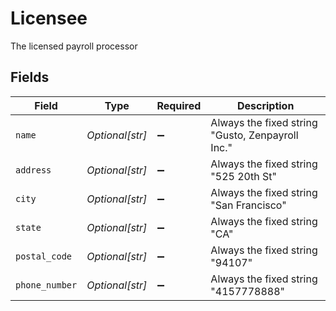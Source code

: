 # Licensee

The licensed payroll processor


## Fields

| Field                                            | Type                                             | Required                                         | Description                                      |
| ------------------------------------------------ | ------------------------------------------------ | ------------------------------------------------ | ------------------------------------------------ |
| `name`                                           | *Optional[str]*                                  | :heavy_minus_sign:                               | Always the fixed string "Gusto, Zenpayroll Inc." |
| `address`                                        | *Optional[str]*                                  | :heavy_minus_sign:                               | Always the fixed string "525 20th St"            |
| `city`                                           | *Optional[str]*                                  | :heavy_minus_sign:                               | Always the fixed string "San Francisco"          |
| `state`                                          | *Optional[str]*                                  | :heavy_minus_sign:                               | Always the fixed string "CA"                     |
| `postal_code`                                    | *Optional[str]*                                  | :heavy_minus_sign:                               | Always the fixed string "94107"                  |
| `phone_number`                                   | *Optional[str]*                                  | :heavy_minus_sign:                               | Always the fixed string "4157778888"             |